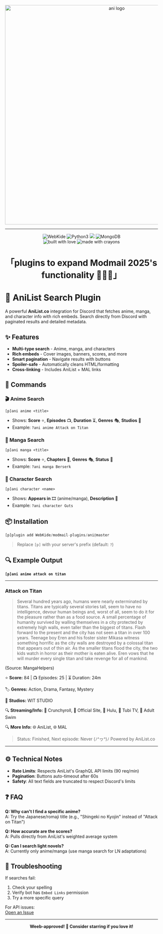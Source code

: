 <div align="center">
   <img src="https://i.imgur.com/JxtxCuU.png" alt="ani logo" width="720" />
</div>

------

<div align="center">
   <img src="https://img.shields.io/badge/Modmail%20Plugin-by%20WebKide-black.svg?style=popout&logo=github&logoColor=white" alt="WebKide" />
   <img src="https://img.shields.io/badge/Made%20with-Python%203.10-blue.svg?style=popout&logo=python&logoColor=yellow" alt="Python3" />
   <img src="https://img.shields.io/badge/Library-discord%2Epy%202%2Ex-ffbb10?style=popout&logo=discord">
   <img src="https://img.shields.io/badge/Database-MongoDB-%234ea94b.svg?style=popout&logo=mongodb&logoColor=white" alt="MongoDB" />
</div>

<div align="center">
   <img src="http://forthebadge.com/images/badges/built-with-love.svg?style=for-the-badge" alt="built with love" />
   <img src="http://forthebadge.com/images/badges/made-with-crayons.svg?style=for-the-badge" alt="made with crayons">
</div>

<div align="center">
   <h1>「plugins to expand Modmail 2025's functionality 🚀🌟✨」</h1>
</div>

# 🎌 AniList Search Plugin

A powerful **AniList.co** integration for Discord that fetches anime, manga, and character info with rich embeds. Search directly from Discord with paginated results and detailed metadata.

## ✨ Features

- **Multi-type search** - Anime, manga, and characters  
- **Rich embeds** - Cover images, banners, scores, and more  
- **Smart pagination** - Navigate results with buttons  
- **Spoiler-safe** - Automatically cleans HTML/formatting  
- **Cross-linking** - Includes AniList + MAL links  

## 🚀 Commands

### 🎬 Anime Search  
`[p]ani anime <title>`  
- Shows: **Score** ⭐, **Episodes** 📺, **Duration** ⏳, **Genres** 🎭, **Studios** 🏢  
- Example: `?ani anime Attack on Titan`

### 📖 Manga Search  
`[p]ani manga <title>`  
- Shows: **Score** ⭐, **Chapters** 📖, **Genres** 🎭, **Status** 📡  
- Example: `?ani manga Berserk`

### 🎎 Character Search  
`[p]ani character <name>`  
- Shows: **Appears in** 🎞️ (anime/manga), **Description** 📝  
- Example: `?ani character Guts`

## 📦 Installation

```py
[p]plugin add WebKide/modmail-plugins/ani@master
```

> Replace `[p]` with your server's prefix (default: `?`)

## 🔍 Example Output

**`[p]ani anime attack on titan`**

_____________________________________________________________________
### Attack on Titan
> Several hundred years ago, humans were nearly exterminated by titans. Titans are typically several stories tall, seem to have no intelligence, devour human beings and, worst of all, seem to do it for the pleasure rather than as a food source. A small percentage of humanity survived by walling themselves in a city protected by extremely high walls, even taller than the biggest of titans.
Flash forward to the present and the city has not seen a titan in over 100 years. Teenage boy Eren and his foster sister Mikasa witness something horrific as the city walls are destroyed by a colossal titan that appears out of thin air. As the smaller titans flood the city, the two kids watch in horror as their mother is eaten alive. Eren vows that he will murder every single titan and take revenge for all of mankind.

(Source: MangaHelpers)

⭐ **Score:** 84 | 📺 Episodes: 25 | ⏳ Duration: 24m

🏷️ **Genres:** Action, Drama, Fantasy, Mystery

🎥 **Studios:** WIT STUDIO

🔍 **Streaming/Info:** 🔗 Crunchyroll, 🔗 Official Site, 🔗 Hulu, 🔗 Tubi TV, 🔗 Adult Swim

🔍 **More Info:** 🌐 AniList, 🌐 MAL

> Status: Finished, Next episode: Never (ﾉ^ヮ^)ﾉ Powered by AniList.co
_____________________________________________________________________

## ⚙️ Technical Notes

- **Rate Limits**: Respects AniList's GraphQL API limits (90 req/min)  
- **Pagination**: Buttons auto-timeout after 60s  
- **Safety**: All text fields are truncated to respect Discord's limits  

## ❓ FAQ

**Q: Why can't I find a specific anime?**  
A: Try the Japanese/romaji title (e.g., "Shingeki no Kyojin" instead of "Attack on Titan")

**Q: How accurate are the scores?**  
A: Pulls directly from AniList's weighted average system

**Q: Can I search light novels?**  
A: Currently only anime/manga (use manga search for LN adaptations)

## 🐞 Troubleshooting

If searches fail:
1. Check your spelling
2. Verify bot has `Embed Links` permission
3. Try a more specific query

For API issues:  
[Open an Issue](https://github.com/WebKide/modmail-plugins/issues)

---

<div align="center">
<b>Weeb-approved! 🌸 Consider starring if you love it!</b>
</div>
